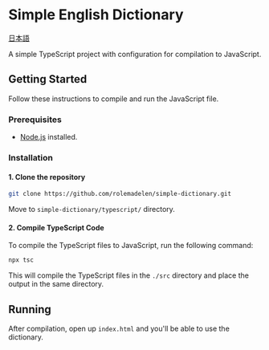 # Simple English Dictionary

[日本語](./README_ja.md)

A simple TypeScript project with configuration for compilation to JavaScript.

## Getting Started

Follow these instructions to compile and run the JavaScript file.

### Prerequisites

- [Node.js](https://nodejs.org/) installed.

### Installation

#### 1. Clone the repository

```bash
git clone https://github.com/rolemadelen/simple-dictionary.git
```

Move to `simple-dictionary/typescript/` directory.

#### 2. Compile TypeScript Code

To compile the TypeScript files to JavaScript, run the following command:

```bash
npx tsc
```

This will compile the TypeScript files in the `./src` directory and place the output in the same directory.

## Running

After compilation, open up `index.html` and you'll be able to use the dictionary.
